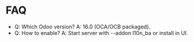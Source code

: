 # FAQ

- Q: Which Odoo version? A: 16.0 (OCA/OCB packaged).
- Q: How to enable? A: Start server with --addon l10n_ba or install in UI.
